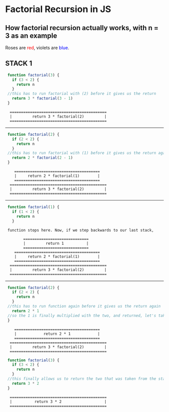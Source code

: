 # Factorial Recursion in JS
## How factorial recursion actually works, with n = 3 as an example

Roses are <span style="color:red">red</span>, violets are <span style="color:blue">blue</span>.


## STACK 1
```js
 function factorial(3) {
   if (3 < 2) {
     return n
   }
 //this has to run factorial with (2) before it gives us the return
   return 3 * factorial(3 - 1)
 }
```

```
  ===========================================
  |         return 3 * factorial(2)         |
  ===========================================
```
**************************************************************************************

```js
 function factorial(2) {
   if (2 < 2) {
     return n
   }
 //this has to run factorial with (1) before it gives us the return again
   return 2 * factorial(2 - 1)
 }
```

```
    ======================================
    |     return 2 * factorial(1)        |
    ======================================
  ===========================================
  |         return 3 * factorial(2)         |
  ===========================================
```
**************************************************************************************

```js
 function factorial(1) {
   if (1 < 2) {
     return n
   }
```

```
 function stops here. Now, if we step backwards to our last stack,

        =============================
        |         return 1          |
        =============================
    ======================================
    |     return 2 * factorial(1)        |
    ======================================
  ===========================================
  |         return 3 * factorial(2)         |
  ===========================================
```
**************************************************************************************
```js
 function factorial(2) {
   if (2 < 2) {
     return n
   }
 //this has to run function again before it gives us the return again
   return 2 * 1
 //so the 1 is finally multiplied with the two, and returned, let's take one more step back up the stack
 }
```

```
    ======================================
    |            return 2 * 1            |
    ======================================
  ===========================================
  |         return 3 * factorial(2)         |
  ===========================================
```

```js
 function factorial(3) {
   if (3 < 2) {
     return n
   }
 //this finally allows us to return the two that was taken from the stack above, with the result being 6
   return 3 * 2
 }
```

```
  ===========================================
  |          return 3 * 2                   |
  ===========================================
```
